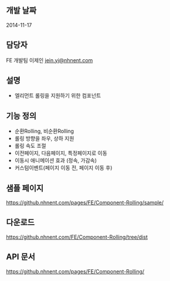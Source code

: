 ## 개발 날짜
2014-11-17

## 담당자
FE 개발팀 이제인 <jein.yi@nhnent.com>

## 설명
- 엘리먼트 롤링을 지원하기 위한 컴포넌트

## 기능 정의
- 순환Rolling, 비순환Rolling
- 롤링 방향을 좌우, 상하 지원
- 롤링 속도 조절
- 이전페이지, 다음페이지, 특정페이지로 이동
- 이동시 애니메이션 효과 (정속, 가감속)
- 커스텀이벤트(페이지 이동 전, 페이지 이동 후)

## 샘플 페이지
https://github.nhnent.com/pages/FE/Component-Rolling/sample/

## 다운로드
https://github.nhnent.com/FE/Component-Rolling/tree/dist

## API 문서
https://github.nhnent.com/pages/FE/Component-Rolling/

